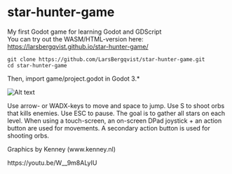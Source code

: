 # star-hunter-game
My first Godot game for learning Godot and GDScript  
You can try out the WASM/HTML-version here: https://larsbergqvist.github.io/star-hunter-game/  

```
git clone https://github.com/LarsBergqvist/star-hunter-game.git
cd star-hunter-game
```
Then, import game/project.godot in Godot 3.*  

![Alt text](https://github.com/LarsBergqvist/star_hunter_game/blob/master/screenshot_new.png?raw=true "Screenshot with touch screen buttons")


<p>
Use arrow- or WADX-keys to move and space to jump. Use S to shoot orbs that kills enemies. Use ESC to pause. The goal is to gather all stars on each level.
When using a touch-screen, an on-screen DPad joystick + an action button are used for movements. A secondary action button is used for shooting orbs.  
<p>
Graphics by Kenney (www.kenney.nl)
<p>
https://youtu.be/W__9m8ALyIU
<p>
<p>
 
